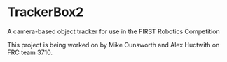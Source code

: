 TrackerBox2
===========

A camera-based object tracker for use in the FIRST Robotics Competition

This project is being worked on by Mike Ounsworth and Alex Huctwith on FRC team 3710.
